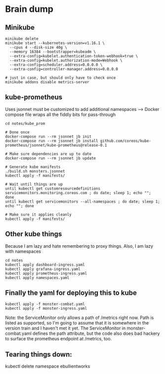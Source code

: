 # Brain dump

## Minikube

```
minikube delete
minikube start --kubernetes-version=v1.16.1 \
  --cpus 4 --disk-size 40g \
  --memory 16384 --bootstrapper=kubeadm \
  --extra-config=kubelet.authentication-token-webhook=true \
  --extra-config=kubelet.authorization-mode=Webhook \
  --extra-config=scheduler.address=0.0.0.0 \
  --extra-config=controller-manager.address=0.0.0.0

# just in case, but should only have to check once
minikube addons disable metrics-server
```

## kube-prometheus

Uses jsonnet
must be customized to add additional namespaces
--> Docker compose file wraps all the fiddly bits for pass-through

```
cd notes/kube_prom

# Done once
docker-compose run --rm jsonnet jb init
docker-compose run --rm jsonnet jb install github.com/coreos/kube-prometheus/jsonnet/kube-prometheus@release-0.1

# Make sure dependencies are up to date
docker-compose run --rm jsonnet jb update

# Generate kube manifests
./build.sh monsters.jsonnet
kubectl apply -f manifests/

# Wait until things are up
until kubectl get customresourcedefinitions servicemonitors.monitoring.coreos.com ; do date; sleep 1; echo ""; done
until kubectl get servicemonitors --all-namespaces ; do date; sleep 1; echo ""; done

# Make sure it applies cleanly
kubectl apply -f manifests/
```

## Other kube things

Because I am lazy and hate remembering to proxy things. Also, I am lazy with namespaces

```
cd notes
kubectl apply dashboard-ingress.yaml
kubectl apply grafana-ingress.yaml
kubectl apply prometheus-ingress.yaml
kubectl apply namespaces.yaml
```

## Finally the yaml for deploying this to kube

```
kubectl apply -f monster-combat.yaml
kubectl apply -f monster-ingress.yaml
```

Note: the ServiceMonitor only allows a path of /metrics right now. Path is listed as supported,
so I'm going to assume that it is somewhere in the version train and I haven't met it yet.
The ServiceMonitor in monster-combat.yaml defines the path attribute, but the code
also does bad hackery to surface the prometheus endpoint at /metrics, too.

## Tearing things down:

kubectl delete namespace ebullientworks

